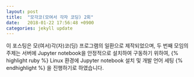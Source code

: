 ```yaml
---
layout: post
title:  "모각코(모여서 각자 코딩) 2회"
date:   2018-01-22 17:56:48 +0900
categories: jekyll update
---
```

이 포스팅은 모(여서)각(자)코(딩) 프로그램의 일환으로 제작되었으며, 두 번째 모임의 주제는 서버에 Jupyter notebook을 안정적으로 설치하여 구동하기 위하여,
{% highlight ruby %}
Linux 환경에 Jupyter notebook 설치 및 개발 언어 세팅
{% endhighlight %}
을 진행하기로 하였습니다.
